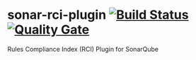# sonar-rci-plugin [![Build Status](https://travis-ci.org/willemsrb/sonar-rci-plugin.svg?branch=master)](https://travis-ci.org/willemsrb/sonar-rci-plugin) [![Quality Gate](https://sonarqube.com/api/badges/gate?key=nl.future-edge.sonarqube.plugins:sonar-rci-plugin)](https://sonarqube.com/dashboard/index?id=nl.future-edge.sonarqube.plugins%3Asonar-rci-plugin)
Rules Compliance Index (RCI) Plugin for SonarQube
